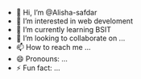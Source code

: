 - 👋 Hi, I’m @Alisha-safdar
- 👀 I’m interested in web develoment
- 🌱 I’m currently learning BSIT
- 💞️ I’m looking to collaborate on ...
- 📫 How to reach me ...
- 😄 Pronouns: ...
- ⚡ Fun fact: ...

<!---
Alisha-safdar/Alisha-safdar is a ✨ special ✨ repository because its `README.md` (this file) appears on your GitHub profile.
You can click the Preview link to take a look at your changes.
--->
